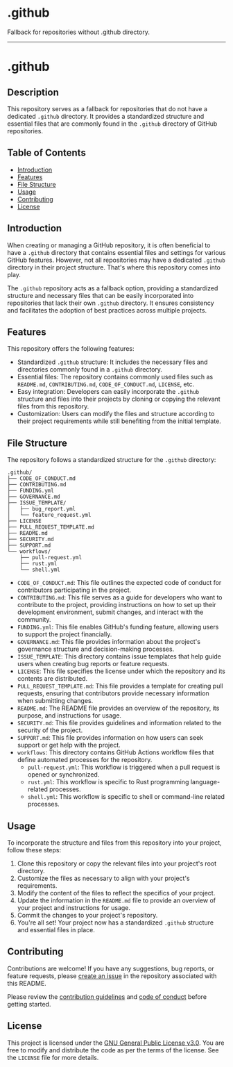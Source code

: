 # .github
Fallback for repositories without .github directory.

---

# .github

## Description

This repository serves as a fallback for repositories that do not have a dedicated `.github` directory. It provides a standardized structure and essential files that are commonly found in the `.github` directory of GitHub repositories.

## Table of Contents

- [Introduction](#introduction)
- [Features](#features)
- [File Structure](#file-structure)
- [Usage](#usage)
- [Contributing](#contributing)
- [License](#license)

## Introduction

When creating or managing a GitHub repository, it is often beneficial to have a `.github` directory that contains essential files and settings for various GitHub features. However, not all repositories may have a dedicated `.github` directory in their project structure. That's where this repository comes into play.

The `.github` repository acts as a fallback option, providing a standardized structure and necessary files that can be easily incorporated into repositories that lack their own `.github` directory. It ensures consistency and facilitates the adoption of best practices across multiple projects.

## Features

This repository offers the following features:

- Standardized `.github` structure: It includes the necessary files and directories commonly found in a `.github` directory.
- Essential files: The repository contains commonly used files such as `README.md`, `CONTRIBUTING.md`, `CODE_OF_CONDUCT.md`, `LICENSE`, etc.
- Easy integration: Developers can easily incorporate the `.github` structure and files into their projects by cloning or copying the relevant files from this repository.
- Customization: Users can modify the files and structure according to their project requirements while still benefiting from the initial template.

## File Structure

The repository follows a standardized structure for the `.github` directory:

```shell
.github/
├── CODE_OF_CONDUCT.md
├── CONTRIBUTING.md
├── FUNDING.yml
├── GOVERNANCE.md
├── ISSUE_TEMPLATE/
│   ├── bug_report.yml
│   └── feature_request.yml
├── LICENSE
├── PULL_REQUEST_TEMPLATE.md
├── README.md
├── SECURITY.md
├── SUPPORT.md
└── workflows/
    ├── pull-request.yml
    ├── rust.yml
    └── shell.yml
```


- `CODE_OF_CONDUCT.md`: This file outlines the expected code of conduct for contributors participating in the project.
- `CONTRIBUTING.md`: This file serves as a guide for developers who want to contribute to the project, providing instructions on how to set up their development environment, submit changes, and interact with the community.
- `FUNDING.yml`: This file enables GitHub's funding feature, allowing users to support the project financially.
- `GOVERNANCE.md`: This file provides information about the project's governance structure and decision-making processes.
- `ISSUE_TEMPLATE`: This directory contains issue templates that help guide users when creating bug reports or feature requests.
- `LICENSE`: This file specifies the license under which the repository and its contents are distributed.
- `PULL_REQUEST_TEMPLATE.md`: This file provides a template for creating pull requests, ensuring that contributors provide necessary information when submitting changes.
- `README.md`: The README file provides an overview of the repository, its purpose, and instructions for usage.
- `SECURITY.md`: This file provides guidelines and information related to the security of the project.
- `SUPPORT.md`: This file provides information on how users can seek support or get help with the project.
- `workflows`: This directory contains GitHub Actions workflow files that define automated processes for the repository.
  - `pull-request.yml`: This workflow is triggered when a pull request is opened or synchronized.
  - `rust.yml`: This workflow is specific to Rust programming language-related processes.
  - `shell.yml`: This workflow is specific to shell or command-line related processes.

## Usage

To incorporate the structure and files from this repository into your project, follow these steps:

1. Clone this repository or copy the relevant files into your project's root directory.
2. Customize the files as necessary to align with your project's requirements.
3. Modify the content of the files to reflect the specifics of your project.
4. Update the information in the `README.md` file to provide an overview of your project and instructions for usage.
5. Commit the changes to your project's repository.
6. You're all set! Your project now has a standardized `.github` structure and essential files in place.

## Contributing

Contributions are welcome! If you have any suggestions, bug reports, or feature requests, please [create an issue](https://github.com/your-repository/issues) in the repository associated with this README.

Please review the [contribution guidelines](CONTRIBUTING.md) and [code of conduct](CODE_OF_CONDUCT.md) before getting started.

## License

This project is licensed under the [GNU General Public License v3.0](LICENSE). You are free to modify and distribute the code as per the terms of the license. See the `LICENSE` file for more details.

